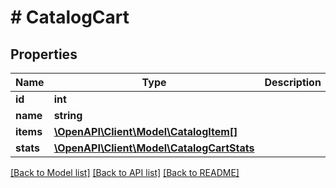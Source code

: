 # # CatalogCart

## Properties

Name | Type | Description | Notes
------------ | ------------- | ------------- | -------------
**id** | **int** |  | [optional]
**name** | **string** |  | [optional]
**items** | [**\OpenAPI\Client\Model\CatalogItem[]**](CatalogItem.md) |  | [optional]
**stats** | [**\OpenAPI\Client\Model\CatalogCartStats**](CatalogCartStats.md) |  | [optional]

[[Back to Model list]](../../README.md#models) [[Back to API list]](../../README.md#endpoints) [[Back to README]](../../README.md)
